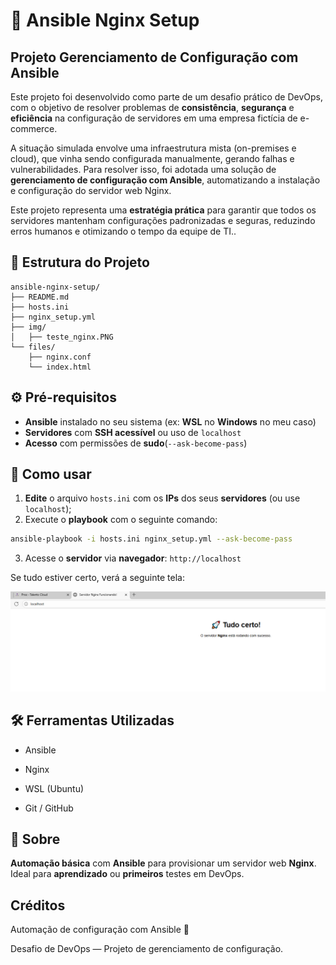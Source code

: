# 🚀 Ansible Nginx Setup

## Projeto Gerenciamento de Configuração com Ansible

Este projeto foi desenvolvido como parte de um desafio prático de DevOps, com o objetivo de resolver problemas de **consistência**, **segurança** e **eficiência** na configuração de servidores em uma empresa fictícia de e-commerce.

A situação simulada envolve uma infraestrutura mista (on-premises e cloud), que vinha sendo configurada manualmente, gerando falhas e vulnerabilidades. Para resolver isso, foi adotada uma solução de **gerenciamento de configuração com Ansible**, automatizando a instalação e configuração do servidor web Nginx.

Este projeto representa uma **estratégia prática** para garantir que todos os servidores mantenham configurações padronizadas e seguras, reduzindo erros humanos e otimizando o tempo da equipe de TI..

## 📁 Estrutura do Projeto

```
ansible-nginx-setup/
├── README.md
├── hosts.ini
├── nginx_setup.yml
├── img/
│   ├── teste_nginx.PNG
└── files/
    ├── nginx.conf
    └── index.html
```

## ⚙️ Pré-requisitos

- **Ansible** instalado no seu sistema (ex: **WSL** no **Windows** no meu caso)
- **Servidores** com **SSH acessível** ou uso de `localhost`
- **Acesso** com permissões de **sudo**(`--ask-become-pass`)

## 🧪 Como usar

1. **Edite** o arquivo `hosts.ini` com os **IPs** dos seus **servidores** (ou use `localhost`);
2. Execute o **playbook** com o seguinte comando:

```bash
ansible-playbook -i hosts.ini nginx_setup.yml --ask-become-pass
```

3. Acesse o **servidor** via **navegador**:
   `http://localhost`

Se tudo estiver certo, verá a seguinte tela:

![Serviodor Nginx Funcionando](/img/teste_nginx.PNG)

## 🛠️ Ferramentas Utilizadas

- Ansible

- Nginx

- WSL (Ubuntu)

- Git / GitHub

## 🧠 Sobre

**Automação básica** com **Ansible** para provisionar um servidor web **Nginx**. Ideal para **aprendizado** ou **primeiros** testes em DevOps.

## Créditos

Automação de configuração com Ansible 🚀

Desafio de DevOps — Projeto de gerenciamento de configuração.